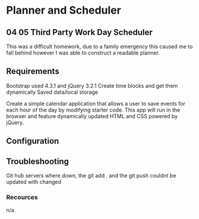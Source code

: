 # Planner and Scheduler
## 04 05 Third Party Work Day Scheduler

This was a difficult homework, due to a family emergency this caused me to fall behind however I was able to construct a readable planner. 

## Requirements

<!-- ----------------------- -->
 Bootstrap used 4.3.1 and jQuery 3.2.1
 Create time blocks and get them dynamically 
 Saved data/local storage
 
Create a simple calendar application that allows a user to save events for each hour of the day by modifying starter code. This app will run in the browser and feature dynamically updated HTML and CSS powered by jQuery.

## Configuration

<!-- ----------------------- -->

## Troubleshooting

<!-- ----------------------- -->
Git hub servers where down, the git add . and the git push couldnt be updated with changed

### Recources

<!-- ----------------------- -->
n/a

